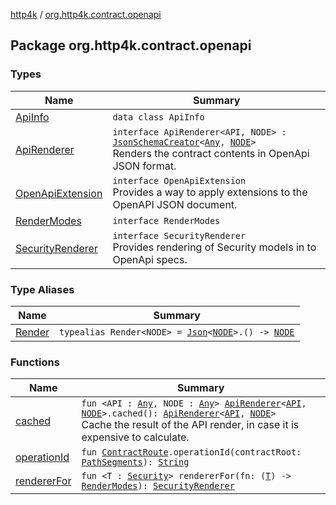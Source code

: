 [http4k](../index.md) / [org.http4k.contract.openapi](./index.md)

## Package org.http4k.contract.openapi

### Types

| Name | Summary |
|---|---|
| [ApiInfo](-api-info/index.md) | `data class ApiInfo` |
| [ApiRenderer](-api-renderer/index.md) | `interface ApiRenderer<API, NODE> : `[`JsonSchemaCreator`](../org.http4k.util/-json-schema-creator/index.md)`<`[`Any`](https://kotlinlang.org/api/latest/jvm/stdlib/kotlin/-any/index.html)`, `[`NODE`](-api-renderer/index.md#NODE)`>`<br>Renders the contract contents in OpenApi JSON format. |
| [OpenApiExtension](-open-api-extension/index.md) | `interface OpenApiExtension`<br>Provides a way to apply extensions to the OpenAPI JSON document. |
| [RenderModes](-render-modes/index.md) | `interface RenderModes` |
| [SecurityRenderer](-security-renderer/index.md) | `interface SecurityRenderer`<br>Provides rendering of Security models in to OpenApi specs. |

### Type Aliases

| Name | Summary |
|---|---|
| [Render](-render.md) | `typealias Render<NODE> = `[`Json`](../org.http4k.format/-json/index.md)`<`[`NODE`](-render.md#NODE)`>.() -> `[`NODE`](-render.md#NODE) |

### Functions

| Name | Summary |
|---|---|
| [cached](cached.md) | `fun <API : `[`Any`](https://kotlinlang.org/api/latest/jvm/stdlib/kotlin/-any/index.html)`, NODE : `[`Any`](https://kotlinlang.org/api/latest/jvm/stdlib/kotlin/-any/index.html)`> `[`ApiRenderer`](-api-renderer/index.md)`<`[`API`](cached.md#API)`, `[`NODE`](cached.md#NODE)`>.cached(): `[`ApiRenderer`](-api-renderer/index.md)`<`[`API`](cached.md#API)`, `[`NODE`](cached.md#NODE)`>`<br>Cache the result of the API render, in case it is expensive to calculate. |
| [operationId](operation-id.md) | `fun `[`ContractRoute`](../org.http4k.contract/-contract-route/index.md)`.operationId(contractRoot: `[`PathSegments`](../org.http4k.contract/-path-segments/index.md)`): `[`String`](https://kotlinlang.org/api/latest/jvm/stdlib/kotlin/-string/index.html) |
| [rendererFor](renderer-for.md) | `fun <T : `[`Security`](../org.http4k.contract.security/-security/index.md)`> rendererFor(fn: (`[`T`](renderer-for.md#T)`) -> `[`RenderModes`](-render-modes/index.md)`): `[`SecurityRenderer`](-security-renderer/index.md) |

